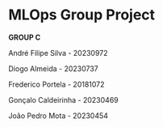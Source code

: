 # MLOps Group Project

**GROUP C**

André Filipe Silva - 20230972

Diogo Almeida - 20230737

Frederico Portela - 20181072

Gonçalo Caldeirinha - 20230469

João Pedro Mota - 20230454
